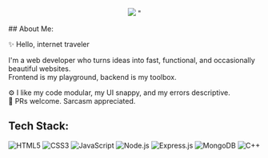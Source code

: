 <p align="center">
  <img src="https://e0.pxfuel.com/wallpapers/523/786/desktop-wallpaper-anime-computer-hacker-girl-anime-programming.jpg"/>
"
</p>
## About Me:

✨ Hello, internet traveler

I'm a web developer who turns ideas into fast, functional, and occasionally beautiful websites.  
Frontend is my playground, backend is my toolbox.


⚙️ I like my code modular, my UI snappy, and my errors descriptive.  
💬 PRs welcome. Sarcasm appreciated.



## Tech Stack:
![HTML5](https://img.shields.io/badge/HTML5-E34F26?style=for-the-badge&logo=html5&logoColor=white) ![CSS3](https://img.shields.io/badge/CSS3-1572B6?style=for-the-badge&logo=css3&logoColor=white) ![JavaScript](https://img.shields.io/badge/JavaScript-323330?style=for-the-badge&logo=javascript&logoColor=F7DF1E) ![Node.js](https://img.shields.io/badge/node.js-339933?style=for-the-badge&logo=Node.js&logoColor=white) ![Express.js](https://img.shields.io/badge/Express%20js-000000?style=for-the-badge&logo=express&logoColor=white) ![MongoDB](https://img.shields.io/badge/-MongoDB-13aa52?style=for-the-badge&logo=mongodb&logoColor=white)  ![C++](	https://img.shields.io/badge/C%2B%2B-00599C?style=for-the-badge&logo=c%2B%2B&logoColor=white)
